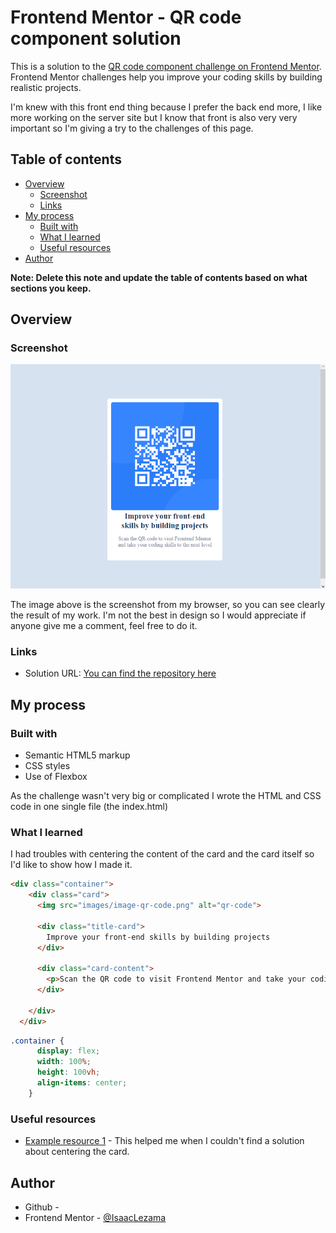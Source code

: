 # Frontend Mentor - QR code component solution

This is a solution to the [QR code component challenge on Frontend Mentor](https://www.frontendmentor.io/challenges/qr-code-component-iux_sIO_H). Frontend Mentor challenges help you improve your coding skills by building realistic projects. 

I'm knew with this front end thing because I prefer the back end more, I like more working on the server site but I know that front is also very very important so I'm giving a try to the challenges of this page. 

## Table of contents

- [Overview](#overview)
  - [Screenshot](#screenshot)
  - [Links](#links)
- [My process](#my-process)
  - [Built with](#built-with)
  - [What I learned](#what-i-learned)
  - [Useful resources](#useful-resources)
- [Author](#author)

**Note: Delete this note and update the table of contents based on what sections you keep.**

## Overview

### Screenshot

![](./images/screenshot.png)

The image above is the screenshot from my browser, so you can see clearly the result of my work. I'm not the best in design so I would appreciate if anyone give me a comment, feel free to do it.

### Links

- Solution URL: [You can find the repository here](https://github.com/IsaacLezama/qr-code-component.git)

## My process

### Built with

- Semantic HTML5 markup
- CSS styles
- Use of Flexbox

As the challenge wasn't very big or complicated I wrote the HTML and CSS code in one single file (the index.html)

### What I learned

I had troubles with centering the content of the card and the card itself so I'd like to show how I made it.

```html
<div class="container">
    <div class="card">
      <img src="images/image-qr-code.png" alt="qr-code">
    
      <div class="title-card">
        Improve your front-end skills by building projects
      </div>
  
      <div class="card-content">
        <p>Scan the QR code to visit Frontend Mentor and take your coding skills to the next level</p>
      </div>
      
    </div>
  </div>
```
```css
.container {
      display: flex;
      width: 100%;
      height: 100vh;
      align-items: center;
    }
```
### Useful resources

- [Example resource 1](https://www.dariobf.com/centrar-verticalmente-con-css-6-formas-diferentes-de-lograrlo/) - This helped me when I couldn't find a solution about centering the card.

## Author

- Github - [](https://github.com/IsaacLezama)
- Frontend Mentor - [@IsaacLezama](https://www.frontendmentor.io/profile/IsaacLezama)
